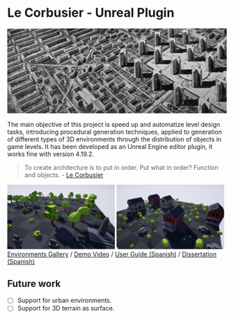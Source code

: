# Le Corbusier - Unreal Plugin
![The City of Tomorrow](Docs/lecorbusier/lecorbusier2.jpg)

The main objective of this project is speed up and automatize level design tasks, introducing procedural generation techniques, applied to generation of different types of 3D environments through the distribution of objects in game levels. It has been developed as an Unreal Engine editor plugin, it works fine with version 4.19.2.

> To create architecture is to put in order. Put what in order? Function and objects. - [Le Corbusier](https://en.wikipedia.org/wiki/Le_Corbusier)

<img src="Docs/environments/cementerio.png" width="49%"> <img src="Docs/environments/residencial.png" width="49%">
[Environments Gallery](Docs/environments) / [Demo Video](Docs/demo.mp4) / [User Guide (Spanish)](Docs/manual_spanish.pdf) / [Dissertation (Spanish)](Docs/dissertation_spanish.pdf)


## Future work
- [ ] Support for urban environments.
- [ ] Support for 3D terrain as surface.